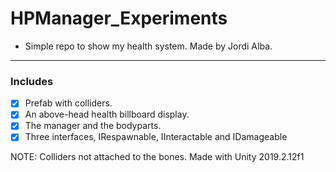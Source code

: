 # HPManager_Experiments

- Simple repo to show my health system. Made by Jordi Alba.
--------------

### Includes
- [x] Prefab with colliders.
- [x] An above-head health billboard display.
- [x] The manager and the bodyparts.
- [x] Three interfaces, IRespawnable, IInteractable and IDamageable

NOTE: Colliders not attached to the bones. Made with Unity 2019.2.12f1